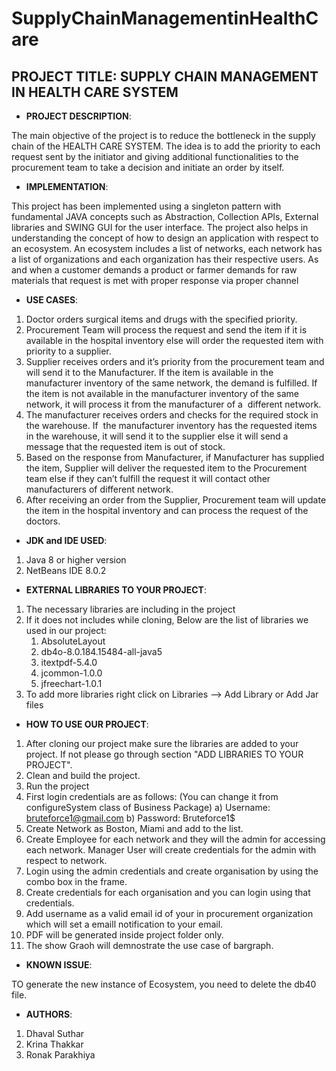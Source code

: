 # SupplyChainManagementinHealthCare

## PROJECT TITLE: SUPPLY CHAIN MANAGEMENT IN HEALTH CARE SYSTEM

* **PROJECT DESCRIPTION**:

The main objective of the project is to reduce the bottleneck in the supply chain of the HEALTH CARE SYSTEM. The idea is to add the priority to each request sent by the initiator and giving additional functionalities to the procurement team to take a decision and initiate an order by itself. 

* **IMPLEMENTATION**:

This project has been implemented using a singleton pattern with fundamental JAVA concepts such as Abstraction, Collection APIs, External libraries and SWING GUI for the user interface. 
The project also helps in understanding the concept of how to design an application with respect to an ecosystem. An ecosystem includes a list of networks, each network has a list of organizations and each organization has their respective users.
As and when a customer demands a product or farmer demands for raw materials that request is met with proper response via proper channel

* **USE CASES**:

1. Doctor orders surgical items and drugs with the specified priority.
2. Procurement Team will process the request and send the item if it is available in the hospital inventory else will order the requested item with priority to a supplier. 
3. Supplier receives orders and it’s priority from the procurement team and will send it to the Manufacturer. If the item is available in the manufacturer inventory of the same network, the demand is fulfilled. If the item is not available in the manufacturer inventory of the same network, it will process it from the manufacturer of a  different network. 
4. The manufacturer receives orders and checks for the required stock in the warehouse. If  the manufacturer inventory has the requested items in the warehouse, it will send it to the supplier else it will send a message that the requested item is out of stock.
5. Based on the response from Manufacturer, if Manufacturer has supplied the item, Supplier will deliver the requested item to the Procurement team else if they can’t fulfill the request it will contact other manufacturers of different network.
6. After receiving an order from the Supplier, Procurement team will update the item in the hospital inventory and can process the request of the doctors.

* **JDK and IDE USED**:

1. Java 8 or higher version
2. NetBeans IDE 8.0.2

* **EXTERNAL LIBRARIES TO YOUR PROJECT**:

1. The necessary libraries are including in the project 
2. If it does not includes while cloning, Below are the list of libraries we used in our project:
	1. AbsoluteLayout
	2. db4o-8.0.184.15484-all-java5
	3. itextpdf-5.4.0
	4. jcommon-1.0.0    
	5. jfreechart-1.0.1
3. To add more libraries right click on Libraries --> Add Library or Add Jar files

* **HOW TO USE OUR PROJECT**:

1. After cloning our project make sure the libraries are added to your project. If not please go through section "ADD LIBRARIES TO YOUR PROJECT".
2. Clean and build the project.
3. Run the project
4. First login credentials are as follows: (You can change it from configureSystem class of Business Package) 
	a) Username: bruteforce1@gmail.com
	b) Password: Bruteforce1$
5. Create Network as Boston, Miami and add to the list.
6. Create Employee for each network and they will the admin for accessing each network. Manager User will create credentials for the admin with respect to network.
7. Login using the admin credentials and create organisation by using the combo box in the frame.
8. Create credentials for each organisation and you can login using that credentials.
9. Add username as a valid email id of your in procurement organization which will set a emaill notification to your email. 
10. PDF will be generated inside project folder only.
11. The show Graoh will demnostrate the use case of bargraph.  

* **KNOWN ISSUE**:

TO generate the new instance of Ecosystem, you need to delete the db40 file.


* **AUTHORS**:

1. Dhaval Suthar 
2. Krina Thakkar 
3. Ronak Parakhiya
